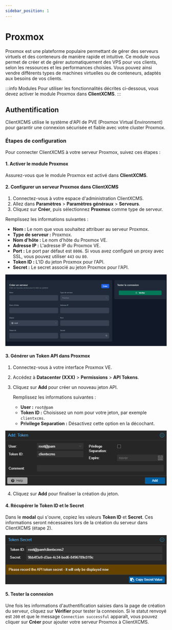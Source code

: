 ```yaml
---
sidebar_position: 1
---
```


# Proxmox

Proxmox est une plateforme populaire permettant de gérer des serveurs virtuels et des conteneurs de manière rapide et intuitive. Ce module vous permet de créer et de gérer automatiquement des VPS pour vos clients, selon les ressources et les performances choisies. Vous pouvez ainsi vendre différents types de machines virtuelles ou de conteneurs, adaptés aux besoins de vos clients.

:::info Modules
Pour utiliser les fonctionnalités décrites ci-dessous, vous devez activer le module Proxmox dans **ClientXCMS**.
:::

## Authentification

ClientXCMS utilise le système d'API de PVE (Proxmox Virtual Environment) pour garantir une connexion sécurisée et fiable avec votre cluster Proxmox.

### Étapes de configuration

Pour connecter ClientXCMS à votre serveur Proxmox, suivez ces étapes :

#### 1. Activer le module Proxmox

Assurez-vous que le module Proxmox est activé dans **ClientXCMS**.

#### 2. Configurer un serveur Proxmox dans ClientXCMS

1. Connectez-vous à votre espace d'administration ClientXCMS.
2. Allez dans **Paramètres** > **Paramètres généraux** > **Serveurs**.
3. Cliquez sur **Créer**, puis sélectionnez **Proxmox** comme type de serveur.

Remplissez les informations suivantes :

- **Nom :** Le nom que vous souhaitez attribuer au serveur Proxmox.
- **Type de serveur :** Proxmox.
- **Nom d'hôte :** Le nom d'hôte du Proxmox VE.
- **Adresse IP :** L'adresse IP du Proxmox VE.
- **Port :** Le port par défaut est `8006`. Si vous avez configuré un proxy avec SSL, vous pouvez utiliser `443` ou `80`.
- **Token ID :** L'ID du jeton Proxmox pour l'API.
- **Secret :** Le secret associé au jeton Proxmox pour l'API.

![img](../../../static/img/next_gen/extensions/modules/proxmox/image_1.png)

#### 3. Générer un Token API dans Proxmox

1. Connectez-vous à votre interface Proxmox VE.
2. Accédez à **Datacenter (XXX)** > **Permissions** > **API Tokens**.
3. Cliquez sur **Add** pour créer un nouveau jeton API.

   Remplissez les informations suivantes :
   
   - **User :** `root@pam`
   - **Token ID :** Choisissez un nom pour votre jeton, par exemple `clientxcms`.
   - **Privilege Separation :** Désactivez cette option en la décochant.

![img](../../../static/img/next_gen/extensions/modules/proxmox/image_2.png)

4. Cliquez sur **Add** pour finaliser la création du jeton.

#### 4. Récupérer le Token ID et le Secret

Dans le **modal** qui s'ouvre, copiez les valeurs **Token ID** et **Secret**. Ces informations seront nécessaires lors de la création du serveur dans ClientXCMS (étape 2).

![img](../../../static/img/next_gen/extensions/modules/proxmox/image_3.png)

#### 5. Tester la connexion

Une fois les informations d'authentification saisies dans la page de création du serveur, cliquez sur **Vérifier** pour tester la connexion. Si le statut renvoyé est `200` et que le message ``Connection successful`` apparaît, vous pouvez cliquer sur **Créer** pour ajouter votre serveur Proxmox à ClientXCMS.
